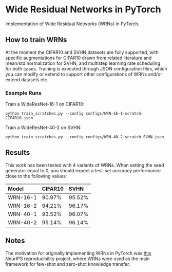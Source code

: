 # Wide Residual Networks in PyTorch

Implementation of Wide Residual Networks (WRNs) in PyTorch. 

## How to train WRNs

At the moment the CIFAR10 and SVHN datasets are fully supported, with specific augmentations for CIFAR10 drawn from related literature and mean/std normalization for SVHN, and multistep learning rate scheduling for both cases. Training is executed through JSON configuration files, which you can modify or extend to support other configurations of WRNs and/or extend datasets etc.

### Example Runs

Train a WideResNet-16-1 on CIFAR10: 
```
python train_scratches.py --config configs/WRN-16-1-scratch-CIFAR10.json
```

Train a WideResNet-40-2 on SVHN: 
```
python train_scratches.py --config configs/WRN-40-2-scratch-SVHN.json
```

## Results

This work has been tested with 4 variants of WRNs. When setting the seed generator equal to 0, you should expect a test-set accuracy performance close to the following values:

|Model     | CIFAR10 | SVHN   |
|:---------|:--------|:-------| 
| WRN-16-1 |90.97%   | 95.52% |        
| WRN-16-2 |94.21%   | 96.17% |        
| WRN-40-1 |93.52%   | 96.07% |        
| WRN-40-2 |95.14%   | 96.14% |           

## Notes

The motivation for originally implementing WRNs in PyTorch was [this](https://github.com/AlexandrosFerles/NIPS_2019_Reproducibilty_Challenge_Zero-shot_Knowledge_Transfer_via_Adversarial_Belief_Matching) NeurIPS reproducibility project, where WRNs were used as the main framework for few-shot and zero-shot knowledge transfer. 